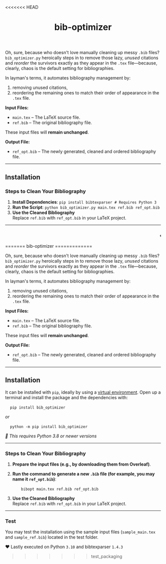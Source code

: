 <<<<<<< HEAD
<!DOCTYPE html>
<html>
<header>
  <h1 id="bib-optimizer">bib-optimizer</h1>
</header>
<main>
  <p>Oh, sure, because who doesn&#39;t love manually cleaning up messy <code>.bib</code> files?
    <code>bib_optimizer.py</code> heroically steps in to remove those lazy, <em>unused</em> citations and
    <em>reorder</em> the survivors exactly as they appear in the <code>.tex</code> file—because, clearly, chaos is
    the
    default setting for bibliographies.
  </p>
  <p>In layman&#39;s terms, it automates bibliography management by:</p>
  <ol>
    <li>removing unused citations,</li>
    <li>reordering the remaining ones to match their order of appearance in the <code>.tex</code> file.</li>
  </ol>

  <p><strong>Input Files:</strong></p>
  <ul>
    <li><code>main.tex</code> – The LaTeX source file.</li>
    <li><code>ref.bib</code> – The original bibliography file. </li>
  </ul>
  <p>These input files will <strong>remain unchanged</strong>.</p>
  <p><strong>Output File:</strong></p>
  <ul>
    <li><code>ref_opt.bib</code> – The newly generated, cleaned and ordered bibliography file.</li>
  </ul>
</main>
<hr>
<h2> Installation </h2>
<footnote>
  <h3 id="steps-to-clean-your-bibliography">Steps to Clean Your Bibliography</h3>
  <ol>
    <li><strong>Install Dependencies</strong>:&nbsp<code>pip install bibtexparser # Requires Python 3</code>
    </li>
    <li><strong>Run the Script</strong>:&nbsp<code>python bib_optimizer.py main.tex ref.bib ref_opt.bib</code>
    </li>
    <li><strong>Use the Cleaned Bibliography</strong><br />
      Replace <code>ref.bib</code> with
      <code>ref_opt.bib</code> in
      your LaTeX project.
    </li>
  </ol>
  <hr>
  <marquee>
    <summary>
      <p>&hearts; Lastly executed on Python <code>3.10</code> and bibtexparser <code>1.4.3</code></p>
    </summary>
  </marquee>
</footnote>

</html>
=======
bib-optimizer
=============

Oh, sure, because who doesn't love manually cleaning up messy `.bib` files? `bib_optimizer.py` heroically steps in to remove those lazy, _unused_ citations and _reorder_ the survivors exactly as they appear in the `.tex` file—because, clearly, chaos is the default setting for bibliographies.

In layman's terms, it automates bibliography management by:

1.  removing unused citations,
2.  reordering the remaining ones to match their order of appearance in the `.tex` file.

**Input Files:**

*   `main.tex` – The LaTeX source file.
*   `ref.bib` – The original bibliography file.

These input files will **remain unchanged**.

**Output File:**

*   `ref_opt.bib` – The newly generated, cleaned and ordered bibliography file.

* * *

Installation
------------

It can be installed with `pip`, ideally by using a [virtual environment](https://realpython.com/what-is-pip/#using-pip-in-a-python-virtual-environment). Open up a terminal and install the package and the dependencies with:  
  

    `pip install bib_optimizer`

_or_

    `python -m pip install bib_optimizer`

  
_🐍 This requires Python 3.8 or newer versions_

* * *

### Steps to Clean Your Bibliography

1.  **Prepare the input files (e.g., by downloading them from Overleaf)**.
2.  **Run the command to generate a new `.bib` file (for example, you may name it `ref_opt.bib`)**:  
      
    
           `bibopt main.tex ref.bib ref_opt.bib`
    
      
    
3.  **Use the Cleaned Bibliography**  
    Replace `ref.bib` with `ref_opt.bib` in your LaTeX project.

* * *

### Test

You may test the installation using the sample input files (`sample_main.tex` and `sample_ref.bib`) located in the test folder.

♥ Lastly executed on Python `3.10` and bibtexparser `1.4.3`
>>>>>>> test_packaging
